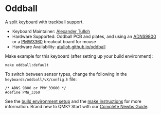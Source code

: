 # Oddball

A split keyboard with trackball support.

* Keyboard Maintainer: [Alexander Tulloh](https://github.com/atulloh)
* Hardware Supported: Oddball PCB and plates, and using an [ADNS9800](https://www.tindie.com/products/jkicklighter/adns-9800-laser-motion-sensor/) or a [PMW3360](https://www.tindie.com/products/jkicklighter/pmw3360-motion-sensor/) breakout board for mouse
* Hardware Availability: [atulloh.github.io/oddball](https://atulloh.github.io/oddball)

Make example for this keyboard (after setting up your build environment):

    make oddball:default
    
To switch between sensor types, change the following in the `keyboards/oddball/vX/config.h` file:

```
/* ADNS_9800 or PMW_33600 */
#define PMW_3360
```

See the [build environment setup](https://docs.qmk.fm/#/getting_started_build_tools) and the [make instructions](https://docs.qmk.fm/#/getting_started_make_guide) for more information. Brand new to QMK? Start with our [Complete Newbs Guide](https://docs.qmk.fm/#/newbs).
